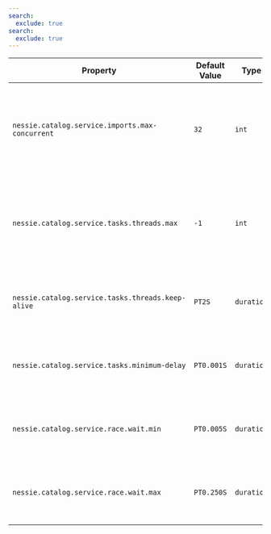 ```yaml
---
search:
  exclude: true
search:
  exclude: true
---
```

<!--start-->

| Property | Default Value | Type | Description |
|----------|---------------|------|-------------|
| `nessie.catalog.service.imports.max-concurrent` | `32` | `int` | Advanced property, defines the maximum number of concurrent imports from object stores.  |
| `nessie.catalog.service.tasks.threads.max` | `-1` | `int` | Advanced property, defines the maximum number of threads for async tasks like imports.  |
| `nessie.catalog.service.tasks.threads.keep-alive` | `PT2S` | `duration` | Advanced thread pool setting for async tasks like imports.  |
| `nessie.catalog.service.tasks.minimum-delay` | `PT0.001S` | `duration` | Advanced thread pool setting for async tasks like imports.  |
| `nessie.catalog.service.race.wait.min` | `PT0.005S` | `duration` | Advanced thread pool setting for async tasks like imports.  |
| `nessie.catalog.service.race.wait.max` | `PT0.250S` | `duration` | Advanced thread pool setting for async tasks like imports.  |
